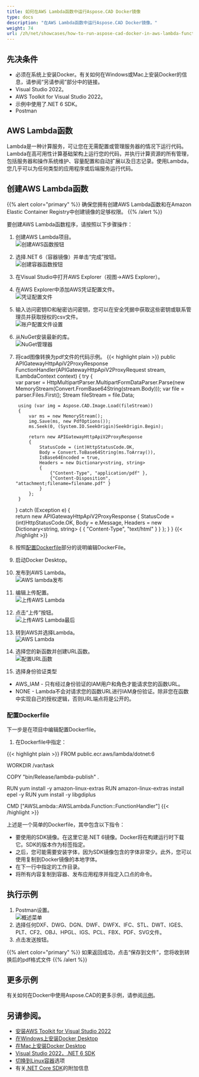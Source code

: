 ```yaml
---
title: 如何在AWS Lambda函数中运行Aspose.CAD Docker镜像
type: docs
description: "在AWS Lambda函数中运行Aspose.CAD Docker镜像。"
weight: 74
url: /zh/net/showcases/how-to-run-aspose-cad-docker-in-aws-lambda-function/
---
```


## 先决条件
- 必须在系统上安装Docker。有关如何在Windows或Mac上安装Docker的信息，请参阅“另请参阅”部分中的链接。
- Visual Studio 2022。
- AWS Toolkit for Visual Studio 2022。
- 示例中使用了.NET 6 SDK。
- Postman

## AWS Lambda函数

Lambda是一种计算服务，可让您在无需配置或管理服务器的情况下运行代码。Lambda在高可用性计算基础架构上运行您的代码，并执行计算资源的所有管理，包括服务器和操作系统维护、容量配置和自动扩展以及日志记录。使用Lambda，您几乎可以为任何类型的应用程序或后端服务运行代码。

## 创建AWS Lambda函数

{{% alert color="primary" %}} 
确保您拥有创建AWS Lambda函数和在Amazon Elastic Container Registry中创建镜像的足够权限。
{{% /alert %}}

要创建AWS Lambda函数程序，请按照以下步骤操作：
1. 创建AWS Lambda项目。<br>
![创建AWS函数按钮](/_assets/showcases/aws/create-project.png)<br>
1. 选择.NET 6（容器镜像）并单击“完成”按钮。<br>
![创建容器函数按钮](/_assets/showcases/aws/create-container.png)<br>
1. 在Visual Studio中打开AWS Explorer（视图->AWS Explorer）。
1. 在AWS Explorer中添加AWS凭证配置文件。<br>
![凭证配置文件](/_assets/showcases/aws/add-aws-credentials-profile.png)<br>
1. 输入访问密钥ID和秘密访问密钥，您可以在安全凭据中获取这些密钥或联系管理员并获取授权的csv文件。<br>
![账户配置文件设置](/_assets/showcases/aws/account-profile.png)<br>
1. 从NuGet安装最新的库。<br>
![NuGet管理器](/_assets/showcases/aws/nuget-manager.png)<br>
1. 将cad图像转换为pdf文件的代码示例。
{{< highlight plain >}}
public APIGatewayHttpApiV2ProxyResponse FunctionHandler(APIGatewayHttpApiV2ProxyRequest stream, ILambdaContext context)
{
    try
    {            
        var parser = HttpMultipartParser.MultipartFormDataParser.Parse(new MemoryStream(Convert.FromBase64String(stream.Body)));
        var file = parser.Files.First();
        Stream fileStream = file.Data;

        using (var img = Aspose.CAD.Image.Load(fileStream))
        {
            var ms = new MemoryStream();
            img.Save(ms, new PdfOptions());
            ms.Seek(0, (System.IO.SeekOrigin)SeekOrigin.Begin);
          
            return new APIGatewayHttpApiV2ProxyResponse
            {
                StatusCode = (int)HttpStatusCode.OK,
                Body = Convert.ToBase64String(ms.ToArray()),
                IsBase64Encoded = true,
                Headers = new Dictionary<string, string>
                {
                    {"Content-Type", "application/pdf" },
                    {"Content-Disposition", "attachment;filename=filename.pdf" }
                }
            };
        }
    }
    catch (Exception e)
    {           
        return new APIGatewayHttpApiV2ProxyResponse
        {
            StatusCode = (int)HttpStatusCode.OK,
            Body = e.Message,
            Headers = new Dictionary<string, string>
            {
                {
                    "Content-Type", "text/html"
                }
            }
        };
    }
}
{{< /highlight >}}
1. 按照<a href="#configuring-a-dockerfile">配置Dockerfile</a>部分的说明编辑DockerFile。
1. 启动Docker Desktop。
1. 发布到AWS Lambda。<br>
![AWS lambda发布](/_assets/showcases/aws/publish-aws.png)<br>
1. 编辑上传配置。<br>
![上传AWS Lambda](/_assets/showcases/aws/upload-aws-lambda.png)<br>
1. 点击“上传”按钮。<br>
![上传AWS Lambda最后](/_assets/showcases/aws/upload-aws-lambda-finish.png)<br>
1. 转到AWS并选择Lambda。<br>
![AWS Lambda](/_assets/showcases/aws/select-aws-lambda.png)<br>
1. 选择您的新函数并创建URL函数。<br>
![配置URL函数](/_assets/showcases/aws/create-function-url.png)<br>
1. 选择身份验证类型
- AWS_IAM - 只有经过身份验证的IAM用户和角色才能请求您的函数URL。
- NONE - Lambda不会对请求您的函数URL进行IAM身份验证。除非您在函数中实现自己的授权逻辑，否则URL端点将是公开的。

### 配置Dockerfile

下一步是在项目中编辑配置Dockerfile。

1. 在Dockerfile中指定：

{{< highlight plain >}}
FROM public.ecr.aws/lambda/dotnet:6

WORKDIR /var/task

COPY "bin/Release/lambda-publish"  .

RUN yum install -y amazon-linux-extras 
RUN amazon-linux-extras install epel -y
RUN yum install -y libgdiplus  

CMD ["AWSLambda::AWSLambda.Function::FunctionHandler"]
{{< /highlight >}}

上述是一个简单的Dockerfile，其中包含以下指令：

- 要使用的SDK镜像。在这里它是.NET 6镜像。Docker将在构建运行时下载它。SDK的版本作为标签指定。
- 之后，您可能需要安装字体，因为SDK镜像包含的字体非常少。此外，您可以使用复制到Docker镜像的本地字体。
- 在下一行中指定的工作目录。
- 将所有内容复制到容器、发布应用程序并指定入口点的命令。

## 执行示例

1. Postman设置。<br>
![概述菜单](/_assets/showcases/aws/postman-settings.png)<br>
1. 选择任何DXF、DWG、DGN、DWF、DWFX、IFC、STL、DWT、IGES、PLT、CF2、OBJ、HPGL、IGS、PCL、FBX、PDF、SVG文件。
1. 点击发送按钮。

{{% alert color="primary" %}} 
如果返回成功，点击“保存到文件”，您将收到转换后的pdf格式文件
{{% /alert %}}

## 更多示例

有关如何在Docker中使用Aspose.CAD的更多示例，请参阅[示例](https://github.com/aspose-cad/Aspose.CAD-Documentation)。

## 另请参阅。

- [安装AWS Toolkit for Visual Studio 2022](https://marketplace.visualstudio.com/items?itemName=AmazonWebServices.AWSToolkitforVisualStudio2022)
- [在Windows上安装Docker Desktop](https://docs.docker.com/docker-for-windows/install/)
- [在Mac上安装Docker Desktop](https://docs.docker.com/docker-for-mac/install/)
- [Visual Studio 2022，.NET 6 SDK](https://docs.microsoft.com/en-us/dotnet/core/install/windows?tabs=net60#dependencies)
- [切换到Linux容器](https://docs.docker.com/docker-for-windows/#switch-between-windows-and-linux-containers)选项
- 有关[.NET Core SDK](https://hub.docker.com/_/microsoft-dotnet-sdk)的附加信息

